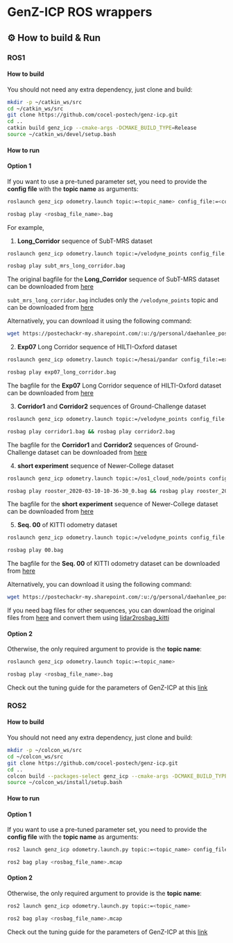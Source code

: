 # GenZ-ICP ROS wrappers

## :gear: How to build & Run

### ROS1

#### How to build

You should not need any extra dependency, just clone and build:
    
```sh
mkdir -p ~/catkin_ws/src
cd ~/catkin_ws/src
git clone https://github.com/cocel-postech/genz-icp.git
cd ..
catkin build genz_icp --cmake-args -DCMAKE_BUILD_TYPE=Release
source ~/catkin_ws/devel/setup.bash
```

#### How to run

#### Option 1

If you want to use a pre-tuned parameter set, you need to provide the **config file** with the **topic name** as arguments:

```sh
roslaunch genz_icp odometry.launch topic:=<topic_name> config_file:=<config_file_name>.yaml
```
```sh
rosbag play <rosbag_file_name>.bag
```

For example,

1. **Long_Corridor** sequence of SubT-MRS dataset

```sh
roslaunch genz_icp odometry.launch topic:=/velodyne_points config_file:=long_corridor.yaml
```
```sh
rosbag play subt_mrs_long_corridor.bag
```

The original bagfile for the **Long_Corridor** sequence of SubT-MRS dataset can be downloaded from [here][long_corridor_original_link]

`subt_mrs_long_corridor.bag` includes only the `/velodyne_points` topic and can be downloaded from [here][long_corridor_link]

[long_corridor_original_link]: https://superodometry.com/iccv23_challenge_Mul
[long_corridor_link]: https://postechackr-my.sharepoint.com/:u:/g/personal/daehanlee_postech_ac_kr/EduGeuaT5ypBvSQY539XFEgBRSsQSUopeNjalk9jJqyq5Q?e=yFaLEN

Alternatively, you can download it using the following command:

```sh
wget https://postechackr-my.sharepoint.com/:u:/g/personal/daehanlee_postech_ac_kr/EduGeuaT5ypBvSQY539XFEgBRSsQSUopeNjalk9jJqyq5Q?e=2IM8ed&download=1 -O subt_mrs_long_corridor.zip
```

2. **Exp07** Long Corridor sequence of HILTI-Oxford dataset

```sh
roslaunch genz_icp odometry.launch topic:=/hesai/pandar config_file:=exp07.yaml
```
```sh
rosbag play exp07_long_corridor.bag
```

The bagfile for the **Exp07** Long Corridor sequence of HILTI-Oxford dataset can be downloaded from [here][exp07_link]

[exp07_link]: https://hilti-challenge.com/dataset-2022.html

3. **Corridor1** and **Corridor2** sequences of Ground-Challenge dataset

```sh
roslaunch genz_icp odometry.launch topic:=/velodyne_points config_file:=corridor.yaml
```
```sh
rosbag play corridor1.bag && rosbag play corridor2.bag
```

The bagfile for the **Corridor1** and **Corridor2** sequences of Ground-Challenge dataset can be downloaded from [here][ground_challenge_link]

[ground_challenge_link]: https://github.com/sjtuyinjie/Ground-Challenge

4. **short experiment** sequence of Newer-College dataset

```sh
roslaunch genz_icp odometry.launch topic:=/os1_cloud_node/points config_file:=newer_college.yaml
```
```sh
rosbag play rooster_2020-03-10-10-36-30_0.bag && rosbag play rooster_2020-03-10-10-39-18_1.bag && rosbag play rooster_2020-03-10-10-42-05_2.bag && rosbag play rooster_2020-03-10-10-44-52_3.bag && rosbag play rooster_2020-03-10-10-47-39_4.bag && rosbag play rooster_2020-03-10-10-50-26_5.bag && rosbag play rooster_2020-03-10-10-53-13_6.bag && rosbag play rooster_2020-03-10-10-56-00_7.bag && rosbag play rooster_2020-03-10-10-58-47_8.bag && rosbag play rooster_2020-03-10-11-01-34_9.bag
```

The bagfile for the **short experiment** sequence of Newer-College dataset can be downloaded from [here][newer_college_link]

[newer_college_link]: https://ori-drs.github.io/newer-college-dataset/

5. **Seq. 00** of KITTI odometry dataset

```sh
roslaunch genz_icp odometry.launch topic:=/velodyne_points config_file:=kitti.yaml
```
```sh
rosbag play 00.bag
```

The bagfile for the **Seq. 00** of KITTI odometry dataset can be downloaded from [here][00_link]

[00_link]: https://postechackr-my.sharepoint.com/:u:/g/personal/daehanlee_postech_ac_kr/EVxChaGoOiJIr5vTy44DNUIBlAs4Mbld5wj94qJYyWwAKg?e=QjhpLE

Alternatively, you can download it using the following command:

```sh
wget https://postechackr-my.sharepoint.com/:u:/g/personal/daehanlee_postech_ac_kr/EVxChaGoOiJIr5vTy44DNUIBlAs4Mbld5wj94qJYyWwAKg?e=ZPE6JT&download=1 -O 00.zip
```

If you need bag files for other sequences, you can download the original files from [here][kitti_link] and convert them using [lidar2rosbag_kitti][lidar2rosbag_kitti_link]

[kitti_link]: https://www.cvlibs.net/datasets/kitti/eval_odometry.php
[lidar2rosbag_kitti_link]: https://github.com/AbnerCSZ/lidar2rosbag_KITTI

#### Option 2

Otherwise, the only required argument to provide is the **topic name**:

```sh
roslaunch genz_icp odometry.launch topic:=<topic_name>
```
```sh
rosbag play <rosbag_file_name>.bag
```

Check out the tuning guide for the parameters of GenZ-ICP at this [link][tuning_guide_link]

[tuning_guide_link]: https://github.com/cocel-postech/genz-icp/blob/master/ros/config/parameter_tuning_guide.md

### ROS2

#### How to build

You should not need any extra dependency, just clone and build:
    
```sh
mkdir -p ~/colcon_ws/src
cd ~/colcon_ws/src
git clone https://github.com/cocel-postech/genz-icp.git
cd ..
colcon build --packages-select genz_icp --cmake-args -DCMAKE_BUILD_TYPE=Release --symlink-install
source ~/colcon_ws/install/setup.bash
```

#### How to run

#### Option 1

If you want to use a pre-tuned parameter set, you need to provide the **config file** with the **topic name** as arguments:

```sh
ros2 launch genz_icp odometry.launch.py topic:=<topic_name> config_file:=<config_file_name>.yaml
```
```sh
ros2 bag play <rosbag_file_name>.mcap
```

#### Option 2

Otherwise, the only required argument to provide is the **topic name**:

```sh
ros2 launch genz_icp odometry.launch.py topic:=<topic_name>
```
```sh
ros2 bag play <rosbag_file_name>.mcap
```

Check out the tuning guide for the parameters of GenZ-ICP at this [link][tuning_guide_link]
